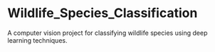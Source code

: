 # Wildlife_Species_Classification
 A computer vision project for classifying wildlife species using deep learning techniques.
